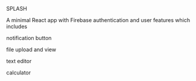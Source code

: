 SPLASH

A minimal React app with Firebase authentication and user features which includes 

notification button

file upload and view

text editor

calculator

